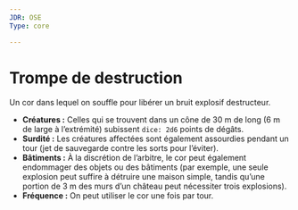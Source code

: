 ```yaml
---
JDR: OSE
Type: core

---
```

# Trompe de destruction

Un cor dans lequel on souffle pour libérer un bruit explosif destructeur.

- **Créatures :** Celles qui se trouvent dans un cône de 30 m de long (6 m de large à l’extrémité) subissent `dice: 2d6` points de dégâts.
- **Surdité :** Les créatures affectées sont également assourdies pendant un tour (jet de sauvegarde contre les sorts pour l’éviter).
- **Bâtiments :** À la discrétion de l’arbitre, le cor peut également endommager des objets ou des bâtiments (par exemple, une seule explosion peut suffire à détruire une maison simple, tandis qu’une portion de 3 m des murs d’un château peut nécessiter trois explosions).
- **Fréquence :** On peut utiliser le cor une fois par tour.